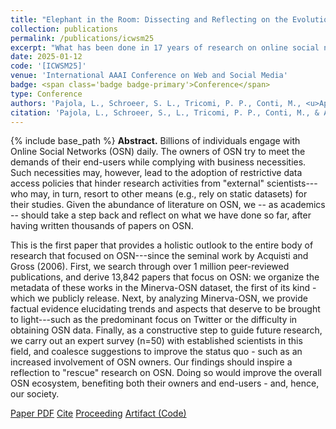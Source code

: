 ```yaml
---
title: "Elephant in the Room: Dissecting and Reflecting on the Evolution of Online Social Network Research"
collection: publications
permalink: /publications/icwsm25
excerpt: "What has been done in 17 years of research on online social networks? We investigate this question by creating and analysing the Minerva-OSN dataset."
date: 2025-01-12
code: '[ICWSM25]'
venue: 'International AAAI Conference on Web and Social Media'
badge: <span class='badge badge-primary'>Conference</span>
type: Conference
authors: 'Pajola, L., Schroeer, S. L., Tricomi, P. P., Conti, M., <u>Apruzzese, G.</u>'
citation: 'Pajola, L., Schroeer, S., L., Tricomi, P. P., Conti, M., & Apruzzese, G., (2025, June). "Elephant in the Room: Dissecting and Reflecting on the Evolution of Online Social Network Research." In <i>International AAAI Conference on Web and Social Media (ICWSM)</i>.'
---
```

{% include base_path %}
<b>Abstract.</b> Billions of individuals engage with Online Social Networks (OSN) daily. The owners of OSN try to meet the demands of their end-users while complying with business necessities. Such necessities may, however, lead to the adoption of restrictive data access policies that hinder research activities from "external" scientists---who may, in turn, resort to other means (e.g., rely on static datasets) for their studies. Given the abundance of literature on OSN, we -- as academics -- should take a step back and reflect on what we have done so far, after having written thousands of papers on OSN.

This is the first paper that provides a holistic outlook to the entire body of research that focused on OSN---since the seminal work by Acquisti and Gross (2006). First, we search through over 1 million peer-reviewed publications, and derive 13,842 papers that focus on OSN: we organize the metadata of these works in the Minerva-OSN dataset, the first of its kind - which we publicly release. Next, by analyzing Minerva-OSN, we provide factual evidence elucidating trends and aspects that deserve to be brought to light---such as the predominant focus on Twitter or the difficulty in obtaining OSN data. Finally, as a constructive step to guide future research, we carry out an expert survey (n=50) with established scientists in this field, and coalesce suggestions to improve the status quo - such as an increased involvement of OSN owners. Our findings should inspire a reflection to "rescue" research on OSN. Doing so would improve the overall OSN ecosystem, benefiting both their owners and end-users - and, hence, our society.


<a class="btn btn-outline-primary my-1 mr-1 btn-sm" href="{{ base_path }}/files/papers/icwsm25/icwsm25.pdf" target="_blank" rel="noopener">Paper PDF</a> 
<a class="btn btn-outline-primary my-1 mr-1 btn-sm" href="{{ base_path }}/files/papers/icwsm25/icwsm25_cite.html" target="_blank" rel="noopener">Cite</a>
<a class="btn btn-outline-primary my-1 mr-1 btn-sm" href="https://dl.acm.org/doi/" target="_blank" rel="noopener">Proceeding</a>
<a class="btn btn-outline-primary my-1 mr-1 btn-sm" href="https://github.com/pajola/Minerva-OSN" target="_blank" rel="noopener">Artifact (Code)</a>